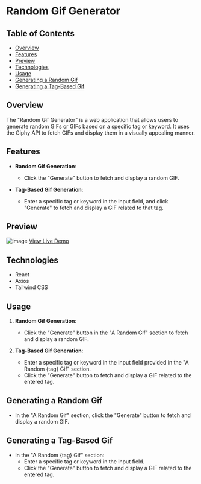 # Random Gif Generator

## Table of Contents
- [Overview](#overview)
- [Features](#features)
- [Preview](#preview)
- [Technologies](#technologies)
- [Usage](#usage)
- [Generating a Random Gif](#generating-a-random-gif)
- [Generating a Tag-Based Gif](#generating-a-tag-based-gif)

## Overview

The "Random Gif Generator" is a web application that allows users to generate random GIFs or GIFs based on a specific tag or keyword. It uses the Giphy API to fetch GIFs and display them in a visually appealing manner.

## Features

- **Random Gif Generation**:
  - Click the "Generate" button to fetch and display a random GIF.

- **Tag-Based Gif Generation**:
  - Enter a specific tag or keyword in the input field, and click "Generate" to fetch and display a GIF related to that tag.

## Preview

![image](https://github.com/yashsarode45/Gif-generator/assets/65209607/92e8a891-9a49-49e0-80f6-ae659664e94b)
[View Live Demo](https://gif-generator-nu.vercel.app/)

## Technologies

- React
- Axios
- Tailwind CSS


## Usage

1. **Random Gif Generation**:
   - Click the "Generate" button in the "A Random Gif" section to fetch and display a random GIF.

2. **Tag-Based Gif Generation**:
   - Enter a specific tag or keyword in the input field provided in the "A Random {tag} Gif" section.
   - Click the "Generate" button to fetch and display a GIF related to the entered tag.

## Generating a Random Gif

- In the "A Random Gif" section, click the "Generate" button to fetch and display a random GIF.

## Generating a Tag-Based Gif

- In the "A Random {tag} Gif" section:
  - Enter a specific tag or keyword in the input field.
  - Click the "Generate" button to fetch and display a GIF related to the entered tag.


